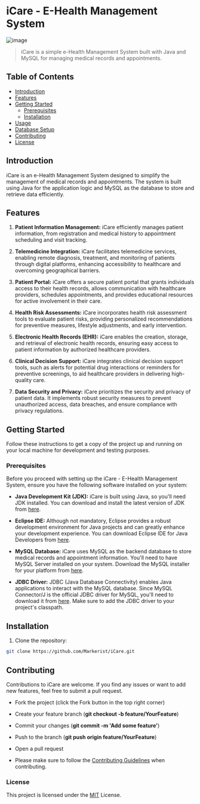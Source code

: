# iCare - E-Health Management System

![image](https://github.com/Markerist/icare/assets/113844109/42c0f104-95fa-4569-91d5-43e28dd619d4)

> iCare is a simple e-Health Management System built with Java and MySQL for managing medical records and appointments.

## Table of Contents

- [Introduction](#introduction)
- [Features](#features)
- [Getting Started](#getting-started)
  - [Prerequisites](#prerequisites)
  - [Installation](#installation)
- [Usage](#usage)
- [Database Setup](#database-setup)
- [Contributing](#contributing)
- [License](#license)

## Introduction

iCare is an e-Health Management System designed to simplify the management of medical records and appointments. The system is built using Java for the application logic and MySQL as the database to store and retrieve data efficiently.

## Features

1. **Patient Information Management:** iCare efficiently manages patient information, from registration and medical history to appointment scheduling and visit tracking.

2. **Telemedicine Integration:** iCare facilitates telemedicine services, enabling remote diagnosis, treatment, and monitoring of patients through digital platforms, enhancing accessibility to healthcare and overcoming geographical barriers.

3. **Patient Portal:** iCare offers a secure patient portal that grants individuals access to their health records, allows communication with healthcare providers, schedules appointments, and provides educational resources for active involvement in their care.

4. **Health Risk Assessments:** iCare incorporates health risk assessment tools to evaluate patient risks, providing personalized recommendations for preventive measures, lifestyle adjustments, and early intervention.

5. **Electronic Health Records (EHR):** iCare enables the creation, storage, and retrieval of electronic health records, ensuring easy access to patient information by authorized healthcare providers.

6. **Clinical Decision Support:** iCare integrates clinical decision support tools, such as alerts for potential drug interactions or reminders for preventive screenings, to aid healthcare providers in delivering high-quality care.

7. **Data Security and Privacy:** iCare prioritizes the security and privacy of patient data. It implements robust security measures to prevent unauthorized access, data breaches, and ensure compliance with privacy regulations.


## Getting Started

Follow these instructions to get a copy of the project up and running on your local machine for development and testing purposes.

### Prerequisites

Before you proceed with setting up the iCare - E-Health Management System, ensure you have the following software installed on your system:

- **Java Development Kit (JDK):** iCare is built using Java, so you'll need JDK installed. You can download and install the latest version of JDK from [here](https://www.oracle.com/java/technologies/javase-downloads.html).

- **Eclipse IDE:** Although not mandatory, Eclipse provides a robust development environment for Java projects and can greatly enhance your development experience. You can download Eclipse IDE for Java Developers from [here](https://www.eclipse.org/downloads/packages/).

- **MySQL Database:** iCare uses MySQL as the backend database to store medical records and appointment information. You'll need to have MySQL Server installed on your system. Download the MySQL installer for your platform from [here](https://dev.mysql.com/downloads/installer/).

- **JDBC Driver:** JDBC (Java Database Connectivity) enables Java applications to interact with the MySQL database. Since MySQL Connector/J is the official JDBC driver for MySQL, you'll need to download it from [here](https://dev.mysql.com/downloads/connector/j/). Make sure to add the JDBC driver to your project's classpath.


## Installation

1. Clone the repository:

```bash
git clone https://github.com/Markerist/iCare.git
```

## Contributing
Contributions to iCare are welcome. If you find any issues or want to add new features, feel free to submit a pull request.

- Fork the project (click the Fork button in the top right corner)

- Create your feature branch (**git checkout -b feature/YourFeature**)

- Commit your changes (**git commit -m 'Add some feature'**)

- Push to the branch (**git push origin feature/YourFeature**)

- Open a pull request

- Please make sure to follow the [Contributing Guidelines](https://github.com/github/docs/blob/main/CONTRIBUTING.md) when contributing.

### License
This project is licensed under the [MIT]([https://pages.github.com/]) License.
